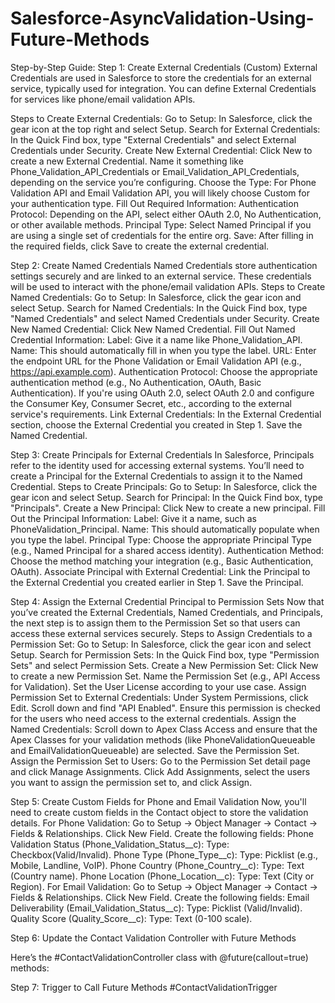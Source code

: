 # Salesforce-AsyncValidation-Using-Future-Methods
Step-by-Step Guide:
Step 1: Create External Credentials (Custom)
External Credentials are used in Salesforce to store the credentials for an external service, typically used for integration. You can define External Credentials for services like phone/email validation APIs.

Steps to Create External Credentials:
Go to Setup:
In Salesforce, click the gear icon at the top right and select Setup.
Search for External Credentials:
In the Quick Find box, type "External Credentials" and select External Credentials under Security.
Create New External Credential:
Click New to create a new External Credential.
Name it something like Phone_Validation_API_Credentials or Email_Validation_API_Credentials, depending on the service you’re configuring.
Choose the Type:
For Phone Validation API and Email Validation API, you will likely choose Custom for your authentication type.
Fill Out Required Information:
Authentication Protocol: Depending on the API, select either OAuth 2.0, No Authentication, or other available methods.
Principal Type: Select Named Principal if you are using a single set of credentials for the entire org.
Save:
After filling in the required fields, click Save to create the external credential.


Step 2: Create Named Credentials
Named Credentials store authentication settings securely and are linked to an external service. These credentials will be used to interact with the phone/email validation APIs.
Steps to Create Named Credentials:
Go to Setup:
In Salesforce, click the gear icon and select Setup.
Search for Named Credentials:
In the Quick Find box, type "Named Credentials" and select Named Credentials under Security.
Create New Named Credential:
Click New Named Credential.
Fill Out Named Credential Information:
Label: Give it a name like Phone_Validation_API.
Name: This should automatically fill in when you type the label.
URL: Enter the endpoint URL for the Phone Validation or Email Validation API (e.g., https://api.example.com).
Authentication Protocol: Choose the appropriate authentication method (e.g., No Authentication, OAuth, Basic Authentication).
If you're using OAuth 2.0, select OAuth 2.0 and configure the Consumer Key, Consumer Secret, etc., according to the external service's requirements.
Link External Credentials:
In the External Credential section, choose the External Credential you created in Step 1.
Save the Named Credential.

Step 3: Create Principals for External Credentials
In Salesforce, Principals refer to the identity used for accessing external systems. You’ll need to create a Principal for the External Credentials to assign it to the Named Credential.
Steps to Create Principals:
Go to Setup:
In Salesforce, click the gear icon and select Setup.
Search for Principal:
In the Quick Find box, type "Principals".
Create a New Principal:
Click New to create a new principal.
Fill Out the Principal Information:
Label: Give it a name, such as PhoneValidation_Principal.
Name: This should automatically populate when you type the label.
Principal Type: Choose the appropriate Principal Type (e.g., Named Principal for a shared access identity).
Authentication Method: Choose the method matching your integration (e.g., Basic Authentication, OAuth).
Associate Principal with External Credential:
Link the Principal to the External Credential you created earlier in Step 1.
Save the Principal.

Step 4: Assign the External Credential Principal to Permission Sets
Now that you’ve created the External Credentials, Named Credentials, and Principals, the next step is to assign them to the Permission Set so that users can access these external services securely.
Steps to Assign Credentials to a Permission Set:
Go to Setup:
In Salesforce, click the gear icon and select Setup.
Search for Permission Sets:
In the Quick Find box, type "Permission Sets" and select Permission Sets.
Create a New Permission Set:
Click New to create a new Permission Set.
Name the Permission Set (e.g., API Access for Validation).
Set the User License according to your use case.
Assign Permission Set to External Credentials:
Under System Permissions, click Edit.
Scroll down and find "API Enabled". Ensure this permission is checked for the users who need access to the external credentials.
Assign the Named Credentials:
Scroll down to Apex Class Access and ensure that the Apex Classes for your validation methods (like PhoneValidationQueueable and EmailValidationQueueable) are selected.
Save the Permission Set.
Assign the Permission Set to Users:
Go to the Permission Set detail page and click Manage Assignments.
Click Add Assignments, select the users you want to assign the permission set to, and click Assign.

Step 5: Create Custom Fields for Phone and Email Validation
Now, you'll need to create custom fields in the Contact object to store the validation details.
For Phone Validation:
Go to Setup → Object Manager → Contact → Fields & Relationships.
Click New Field.
Create the following fields:
Phone Validation Status (Phone_Validation_Status__c): Type: Checkbox(Valid/Invalid).
Phone Type (Phone_Type__c): Type: Picklist (e.g., Mobile, Landline, VoIP).
Phone Country (Phone_Country__c): Type: Text (Country name).
Phone Location (Phone_Location__c): Type: Text (City or Region).
For Email Validation:
Go to Setup → Object Manager → Contact → Fields & Relationships.
Click New Field.
Create the following fields:
Email Deliverability (Email_Validation_Status__c): Type: Picklist (Valid/Invalid).
Quality Score (Quality_Score__c): Type: Text (0-100 scale).

Step 6: Update the Contact Validation Controller with Future Methods

Here’s the #ContactValidationController class with @future(callout=true) methods:


Step 7: Trigger to Call Future Methods
#ContactValidationTrigger 
